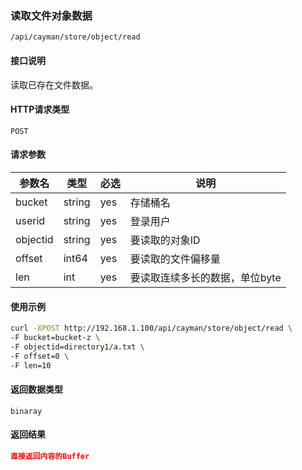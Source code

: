 ### 读取文件对象数据
`/api/cayman/store/object/read`

#### 接口说明
读取已存在文件数据。

#### HTTP请求类型
`POST`

#### 请求参数
|参数名|类型|必选|说明|
|--|--|--|--|
|bucket|string|yes|存储桶名|
|userid|string|yes|登录用户|
|objectid|string|yes|要读取的对象ID|
|offset|int64|yes|要读取的文件偏移量|
|len|int|yes|要读取连续多长的数据，单位byte|

#### 使用示例
```sh
curl -XPOST http://192.168.1.100/api/cayman/store/object/read \
-F bucket=bucket-z \
-F objectid=directory1/a.txt \
-F offset=0 \
-F len=10
```

#### 返回数据类型
`binaray`

#### 返回结果
```json
直接返回内容的Buffer
```

